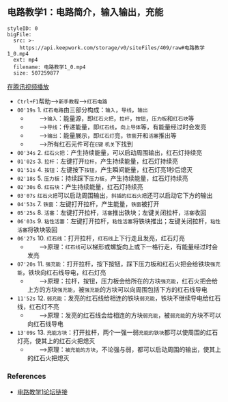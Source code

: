 ## 电路教学1：电路简介，输入输出，充能


```@BigFile
styleID: 0
bigFile:
  src: >-
    https://api.keepwork.com/storage/v0/siteFiles/409/raw#电路教学1_0.mp4
  ext: mp4
  filename: 电路教学1_0.mp4
  size: 507259877
```
[在腾讯视频播放](https://v.qq.com/x/page/h05091z4gzk.html)

- `Ctrl+F1`帮助-->`新手教程`-->`红石电路`
- `00'19s` 1. `红石电路`由三部分构成：`输入`，`导线`，`输出`
  - &nbsp;&nbsp;&nbsp;&nbsp;&nbsp;&nbsp;&nbsp;-->`输入`：能量源，即`红石火把`，`拉杆`，`按钮`，`压力板`和`红石块`等
  - &nbsp;&nbsp;&nbsp;&nbsp;&nbsp;&nbsp;&nbsp;-->`导线`：传递能量，即`红石线`，`向上导体`等，有能量经过时会发亮
  - &nbsp;&nbsp;&nbsp;&nbsp;&nbsp;&nbsp;&nbsp;-->`输出`：能量展示，即`红石灯`亮，`铁窗`开和`活塞`推出等
  - &nbsp;&nbsp;&nbsp;&nbsp;&nbsp;&nbsp;&nbsp;-->所有红石元件可在`E键` `机关`下找到
- `00'34s` 2. `红石火把`：产生持续能量，可以启动周围输出，红石灯持续亮
- `01'02s` 3. `拉杆`：左键打开`拉杆`，产生持续能量，红石灯持续亮
- `01'51s` 4. `按钮`：左键按下`按钮`，产生瞬间能量，红石灯亮1秒后熄灭
- `02'18s` 5. `压力板`：持续踩下`压力板`，产生持续能量，红石灯持续亮
- `02'30s` 6. `红石块`：产生持续能量，红石灯持续亮
- `03'07s` `红石火把`可以启动周围输出，`斜插的红石火把`还可以启动它下方的输出
- `04'53s` 7. `铁窗`：左键打开拉杆，产生能量，`铁窗`被打开
- `05'25s` 8. `活塞`：左键打开拉杆，`活塞`推出铁块；左键关闭拉杆，`活塞`收回
- `06'03s` 9. `粘性活塞`：左键打开拉杆，`粘性活塞`将铁块推出；左键关闭拉杆，`粘性活塞`将铁块吸回
- `06'27s` 10. `红石线`：打开拉杆，`红石线`上下行走且发亮，红石灯亮
  - &nbsp;&nbsp;&nbsp;&nbsp;&nbsp;&nbsp;&nbsp;-->原理：`红石线`可以梯形或螺旋向上或下一格行走，有能量经过时会发亮
- `07'20s` 11. `强充能`：打开拉杆，按下按钮，踩下压力板和红石火把会给铁块`强充能`，铁块向红石线导电，红石灯亮
  - &nbsp;&nbsp;&nbsp;&nbsp;&nbsp;&nbsp;&nbsp;-->原理：拉杆，按钮，压力板会给所在的方块`强充能`，红石火把会给上方的方块`强充能`，被`强充能`的方块可以向周围包括下方的红石线导电
- `11'52s` 12. `弱充能`：发亮的红石线给相连的铁块`弱充能`，铁块不继续导电给红石线，红石灯不亮
  - &nbsp;&nbsp;&nbsp;&nbsp;&nbsp;&nbsp;&nbsp;-->原理：发亮的红石线会给相连的方块`弱充能`，被`弱充能`的方块不可以向红石线导电
- `13'09s` 13. `充能方块`：打开拉杆，两个一强一弱`充能的铁块`都可以使周围的红石灯亮，使其上的红石火把熄灭
  - &nbsp;&nbsp;&nbsp;&nbsp;&nbsp;&nbsp;&nbsp;-->原理：`被充能的方块`，不论强与弱，都可以启动周围的输出，使其上的红石火把熄灭

### References
- [电路教学1论坛链接](http://bbs.paraengine.com/forum.php?mod=viewthread&tid=156)